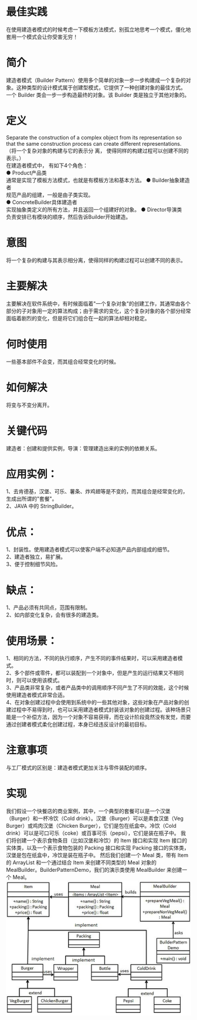 # 最佳实践
在使用建造者模式的时候考虑一下模板方法模式，别孤立地思考一个模式，僵化地套用一个模式会让你受害无穷！
# 简介
建造者模式（Builder Pattern）使用多个简单的对象一步一步构建成一个复杂的对象。这种类型的设计模式属于创建型模式，它提供了一种创建对象的最佳方式。
一个 Builder 类会一步一步构造最终的对象。该 Builder 类是独立于其他对象的。
# 定义
Separate the construction of a complex object from its representation so that the same
construction process can create different representations.（将一个复杂对象的构建与它的表示分
离， 使得同样的构建过程可以创建不同的表示。）<br>
在建造者模式中， 有如下4个角色：<br>
● Product产品类<br>
通常是实现了模板方法模式，也就是有模板方法和基本方法。
● Builder抽象建造者<br>
规范产品的组建，一般是由子类实现。<br>
● ConcreteBuilder具体建造者<br>
实现抽象类定义的所有方法，并且返回一个组建好的对象。
● Director导演类<br>
负责安排已有模块的顺序，然后告诉Builder开始建造。<br>
# 意图
将一个复杂的构建与其表示相分离，使得同样的构建过程可以创建不同的表示。
# 主要解决
主要解决在软件系统中，有时候面临着"一个复杂对象"的创建工作，其通常由各个部分的子对象用一定的算法构成；由于需求的变化，这个复杂对象的各个部分经常面临着剧烈的变化，但是将它们组合在一起的算法却相对稳定。
# 何时使用
一些基本部件不会变，而其组合经常变化的时候。
# 如何解决
将变与不变分离开。
# 关键代码
建造者：创建和提供实例，导演：管理建造出来的实例的依赖关系。
# 应用实例：
1、去肯德基，汉堡、可乐、薯条、炸鸡翅等是不变的，而其组合是经常变化的，生成出所谓的"套餐"。<br>
2、JAVA 中的 StringBuilder。<br>
# 优点：
1、封装性。使用建造者模式可以使客户端不必知道产品内部组成的细节。<br>
2、建造者独立，易扩展。<br>
3、便于控制细节风险。<br>
# 缺点：
1、产品必须有共同点，范围有限制。<br>
2、如内部变化复杂，会有很多的建造类。<br>
# 使用场景：
1、相同的方法，不同的执行顺序，产生不同的事件结果时，可以采用建造者模式。<br>
2、多个部件或零件，都可以装配到一个对象中，但是产生的运行结果又不相同时，则可以使用该模式。<br>
3、产品类非常复杂，或者产品类中的调用顺序不同产生了不同的效能，这个时候使用建造者模式非常合适。<br>
4、在对象创建过程中会使用到系统中的一些其他对象，这些对象在产品对象的创建过程中不易得到时，也可以采用建造者模式封装该对象的创建过程。该种场景只能是一个补偿方法，因为一个对象不容易获得，而在设计阶段竟然没有发觉，而要通过创建者模式柔化创建过程，本身已经违反设计的最初目标。<br>
# 注意事项
与工厂模式的区别是：建造者模式更加关注与零件装配的顺序。<br>
# 实现
我们假设一个快餐店的商业案例，其中，一个典型的套餐可以是一个汉堡（Burger）和一杯冷饮（Cold drink）。汉堡（Burger）可以是素食汉堡（Veg Burger）或鸡肉汉堡（Chicken Burger），它们是包在纸盒中。冷饮（Cold drink）可以是可口可乐（coke）或百事可乐（pepsi），它们是装在瓶子中。
我们将创建一个表示食物条目（比如汉堡和冷饮）的 Item 接口和实现 Item 接口的实体类，以及一个表示食物包装的 Packing 接口和实现 Packing 接口的实体类，汉堡是包在纸盒中，冷饮是装在瓶子中。
然后我们创建一个 Meal 类，带有 Item 的 ArrayList 和一个通过结合 Item 来创建不同类型的 Meal 对象的 MealBuilder。BuilderPatternDemo，我们的演示类使用 MealBuilder 来创建一个 Meal。<br>
![uml](uml_diagram.jpeg "uml")
